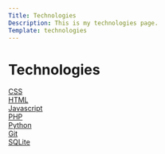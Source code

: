 ```yaml
---
Title: Technologies
Description: This is my technologies page.
Template: technologies
---
```


Technologies
==========================
<div class="box">
<a href="./technology/css">CSS</a>
</div>

<div class="box span2">
<a href="./technology/html">HTML</a>
</div>

<div class="box span2">
<a href="./technology/javascript">Javascript</a>
</div>

<div class="box">
<a href="./technology/php">PHP</a>
</div>

<div class="box span3">
<a href="./technology/python">Python</a>
</div>

<div class="box">
<a href="./technology/git">Git</a>
</div>

<div class="box span2">
<a href="./technology/sqlite">SQLite</a>
</div>